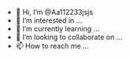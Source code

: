 - 👋 Hi, I’m @Aa112233jsjs
- 👀 I’m interested in ...
- 🌱 I’m currently learning ...
- 💞️ I’m looking to collaborate on ...
- 📫 How to reach me ...

<!---
Aa112233jsjs/Aa112233jsjs is a ✨ special ✨ repository because its `README.md` (this file) appears on your GitHub profile.
You can click the Preview link to take a look at your changes.
--->
